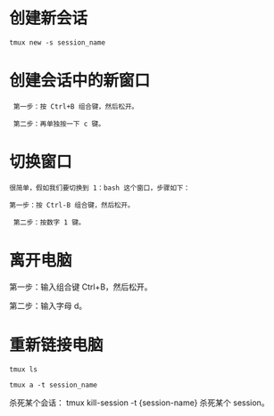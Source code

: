 # 创建新会话

```tmux new -s session_name```



# 创建会话中的新窗口
``` 第一步：按 Ctrl+B 组合键，然后松开。```

``` 第二步：再单独按一下 c 键。```

# 切换窗口
```很简单，假如我们要切换到 1：bash 这个窗口，步骤如下：```

```第一步：按 Ctrl-B 组合键，然后松开。```

``` 第二步：按数字 1 键。```

# 离开电脑

第一步：输入组合键 Ctrl+B，然后松开。

第二步：输入字母 d。

# 重新链接电脑
```tmux ls```

```tmux a -t session_name```

杀死某个会话：
tmux kill-session -t {session-name} 杀死某个 session。
